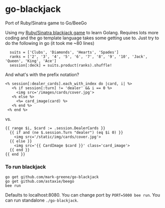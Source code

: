 # go-blackjack
Port of Ruby/Sinatra game to Go/BeeGo

Using my [Ruby/Sinatra blackjack game](https://github.com/mark-greene/ruby-web-blackjack) to learn Golang.  Requires lots more coding and the go template language
takes some getting use to.  Just try to do the following in go (it took me ~80 lines)
```
  suits = ['Clubs', 'Diamonds', 'Hearts', 'Spades']
  ranks = ['2', '3', '4', '5', '6', '7', '8', '9', '10', 'Jack', 'Queen', 'King', 'Ace']
  session[:deck] = suits.product(ranks).shuffle!
```
And what's with the prefix notation?
```
<% session[:dealer_cards].each_with_index do |card, i| %>
   <% if session[:turn] != 'dealer' && i == 0 %>
     <img src='/images/cards/cover.jpg'>
   <% else %>
     <%= card_image(card) %>
   <% end %>
 <% end %>
```
vs.
```
{{ range $i, $card := .session.DealerCards }}
  {{ if and (ne $.session.Turn "dealer") (eq $i 0) }}
    <img src='/static/img/cards/cover.jpg'>
  {{ else }}
    <img src='{{ CardImage $card }}' class='card_image'>
  {{ end }}
{{ end }}
```

### To run blackjack
```
go get github.com/mark-greene/go-blackjack
go get github.com/astaxie/beego
bee run
```
Defaults to localhost:8080.  You can change port by `PORT=5000 bee run`.  You can run standalone `./go-blackjack`.
